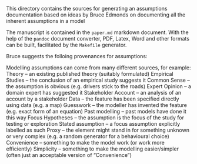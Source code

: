 <!--
SPDX-FileCopyrightText: 2023-2024 Helmholtz-Zentrum hereon GmbH
SPDX-FileContributor: Carsten Lemmen
SPDX-License-Identifier: CC0-1.0
-->

This directory contains the sources for generating an assumptions documentation
based on ideas by Bruce Edmonds on documenting all the inherent assumptions in
a model

The manuscript is contained in the `paper.md` markdown document.
With the help of the `pandoc` document converter, PDF, Latex, Word and other formats can be built, facilitated by the `Makefile` generator.

Bruce suggests the folloing provenances for assumptions:

Modelling assumptions can come from many different sources, for example:
Theory – an existing published theory (suitably formulated)
Empirical Studies – the conclusion of an empirical study suggests it
Common Sense – the assumption is obvious (e.g. drivers stick to the roads)
Expert Opinion – a domain expert has suggested it
Stakeholder Account – an analysis of an account by a stakeholder
Data – the feature has been specified directly using data (e.g. a map)
Guesswork – the modeller has invented the feature (e.g. exact form of an equation)
Past modelling – past models have done it this way
Focus Hypotheses – the assumption is the focus of the study for testing or exploration
Stated assumption – a focus assumption explicitly labelled as such
Proxy – the element might stand in for something unknown or very complex (e.g. a random generator for a behavioural choice)
Convenience – something to make the model work (or work more efficiently)
Simplicity – something to make the modelling easier/simpler (often just an acceptable version of “Convenience”)
